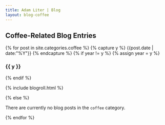 ```yaml
---
title: Adam Liter | Blog
layout: blog-coffee
---
```

## Coffee-Related Blog Entries

{% for post in site.categories.coffee %}
{% capture y %}
{{post.date | date:"%Y"}}
{% endcapture %}
{% if year != y %}
{% assign year = y %}
### {{ y }}
{% endif %}

{% include blogroll.html %}

{% else %}
<p>There are currently no blog posts in the <code>coffee</code> category.</p>
{% endfor %}